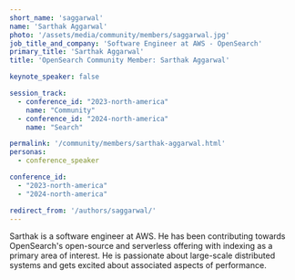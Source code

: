 ```yaml
---
short_name: 'saggarwal'
name: 'Sarthak Aggarwal'
photo: '/assets/media/community/members/saggarwal.jpg'
job_title_and_company: 'Software Engineer at AWS - OpenSearch'
primary_title: 'Sarthak Aggarwal'
title: 'OpenSearch Community Member: Sarthak Aggarwal'

keynote_speaker: false

session_track: 
  - conference_id: "2023-north-america"
    name: "Community"
  - conference_id: "2024-north-america"
    name: "Search"

permalink: '/community/members/sarthak-aggarwal.html'
personas:
  - conference_speaker

conference_id:
  - "2023-north-america"
  - "2024-north-america"

redirect_from: '/authors/saggarwal/'
---
```

Sarthak is a software engineer at AWS. He has been contributing towards OpenSearch's open-source and serverless offering with indexing as a primary area of interest. He is passionate about large-scale distributed systems and gets excited about associated aspects of performance.